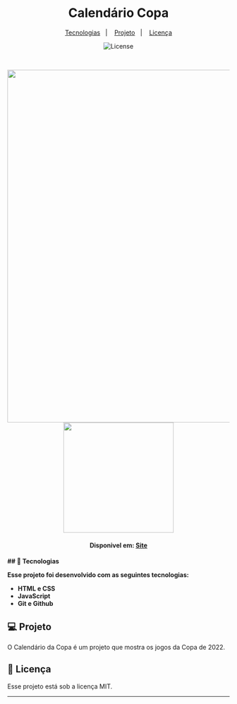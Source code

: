 <h1 align="center"> Calendário Copa</h1>


<p align="center">
  <a href="#-tecnologias">Tecnologias</a>&nbsp;&nbsp;&nbsp;|&nbsp;&nbsp;&nbsp;
  <a href="#-projeto">Projeto</a>&nbsp;&nbsp;&nbsp;|&nbsp;&nbsp;&nbsp;
  <a href="#memo-licença">Licença</a>
</p>

<p align="center">
  <img alt="License" src="https://img.shields.io/static/v1?label=license&message=MIT&color=49AA26&labelColor=000000">
</p>

<br>

<p align="center">
<img src="https://user-images.githubusercontent.com/74628750/203444684-8193bd71-86dc-4433-b02d-70ff8370feb1.png" width="800px" target="_blank"/>
<img src="https://user-images.githubusercontent.com/74628750/203446012-525cf4c8-64bc-4a6f-8a4f-3ca863bae3c3.jpg" width="250px" target="_blank"/>
</p>
<h4 align="Center"> Disponivel em: <a target="_blank" href="https://caio9correa.github.io/-CALENDARIO-COPA-/">Site</a><h4>
## 🚀 Tecnologias

Esse projeto foi desenvolvido com as seguintes tecnologias:

- HTML e CSS
- JavaScript
- Git e Github

## 💻 Projeto

O Calendário da Copa é um projeto que mostra os jogos da Copa de 2022.


## :memo: Licença

Esse projeto está sob a licença MIT.

---
